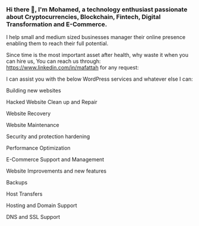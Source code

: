 
### Hi there 👋, I'm Mohamed, a technology enthusiast passionate about Cryptocurrencies, Blockchain, Fintech, Digital Transformation and E-Commerce.

I help small and medium sized businesses manager their online presence enabling them to reach their full potential.

Since time is the most important asset after health, why waste it when you can hire us, You can reach us through: https://www.linkedin.com/in/mafattah for any request:

I can assist you with the below WordPress services and whatever else I can:

Building new websites

Hacked Website Clean up and Repair

Website Recovery

Website Maintenance

Security and protection hardening

Performance Optimization

E-Commerce Support and Management

Website Improvements and new features

Backups

Host Transfers

Hosting and Domain Support

DNS and SSL Support

<!--
**mohamedahmedabdelfattah/mohamedahmedabdelfattah** is a ✨ _special_ ✨ repository because its `README.md` (this file) appears on your GitHub profile.

Here are some ideas to get you started:

- 🔭 I’m currently working on ...
- 🌱 I’m currently learning ...
- 👯 I’m looking to collaborate on ...
- 🤔 I’m looking for help with ...
- 💬 Ask me about ...
- 📫 How to reach me: ...
- 😄 Pronouns: ...
- ⚡ Fun fact: ...
-->
